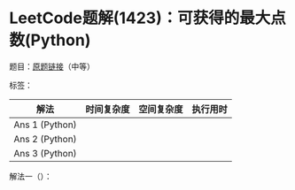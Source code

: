 # LeetCode题解(1423)：可获得的最大点数(Python)

题目：[原题链接](https://leetcode-cn.com/problems/maximum-points-you-can-obtain-from-cards/)（中等）

标签：

| 解法           | 时间复杂度 | 空间复杂度 | 执行用时 |
| -------------- | ---------- | ---------- | -------- |
| Ans 1 (Python) |            |            |          |
| Ans 2 (Python) |            |            |          |
| Ans 3 (Python) |            |            |          |

解法一（）：

